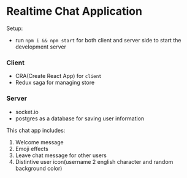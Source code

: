 # Realtime Chat Application

Setup:

-   run `npm i && npm start` for both client and server side to start the development server

### Client
- CRA(Create React App) for `client`
- Redux saga for managing store

### Server
- socket.io
- postgres as a database for saving user information


This chat app includes:
1. Welcome message 
2. Emoji effects
3. Leave chat message for other users
4. Distintive user icon(username 2 english character and random background color)

